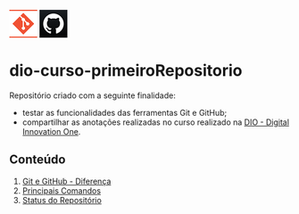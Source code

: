 ![Logo do Git](./Imagens/icoGit.png) ![Logo do GitHub](./Imagens/icoGitHub.png)
# dio-curso-primeiroRepositorio  

Repositório criado com a seguinte finalidade:  
* testar as funcionalidades das ferramentas Git e GitHub;  
* compartilhar as anotações realizadas no curso realizado na [DIO - Digital Innovation One](https://digitalinnovation.one/"DIO").  

## Conteúdo  

1. [Git e GitHub - Diferença](./Textos/DiferencaGitGitHub.md)  
2. [Principais Comandos](./Textos/PrincipaisComandos.md)  
3. [Status do Repositório](./Textos/Status.md)


